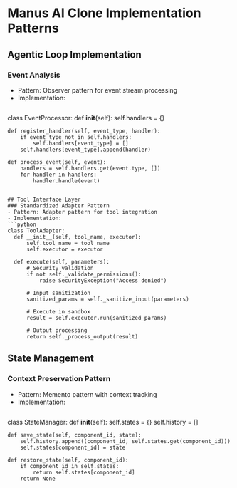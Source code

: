 # Manus AI Clone Implementation Patterns

## Agentic Loop Implementation
### Event Analysis
- Pattern: Observer pattern for event stream processing
- Implementation:
  ```python
class EventProcessor:
    def __init__(self):
        self.handlers = {}

    def register_handler(self, event_type, handler):
        if event_type not in self.handlers:
            self.handlers[event_type] = []
        self.handlers[event_type].append(handler)

    def process_event(self, event):
        handlers = self.handlers.get(event.type, [])
        for handler in handlers:
            handler.handle(event)
  ```

## Tool Interface Layer
### Standardized Adapter Pattern
- Pattern: Adapter pattern for tool integration
- Implementation:
  ```python
class ToolAdapter:
    def __init__(self, tool_name, executor):
        self.tool_name = tool_name
        self.executor = executor

    def execute(self, parameters):
        # Security validation
        if not self._validate_permissions():
            raise SecurityException("Access denied")
        
        # Input sanitization
        sanitized_params = self._sanitize_input(parameters)
        
        # Execute in sandbox
        result = self.executor.run(sanitized_params)
        
        # Output processing
        return self._process_output(result)
  ```

## State Management
### Context Preservation Pattern
- Pattern: Memento pattern with context tracking
- Implementation:
  ```python
class StateManager:
    def __init__(self):
        self.states = {}
        self.history = []

    def save_state(self, component_id, state):
        self.history.append((component_id, self.states.get(component_id)))
        self.states[component_id] = state

    def restore_state(self, component_id):
        if component_id in self.states:
            return self.states[component_id]
        return None
  ```